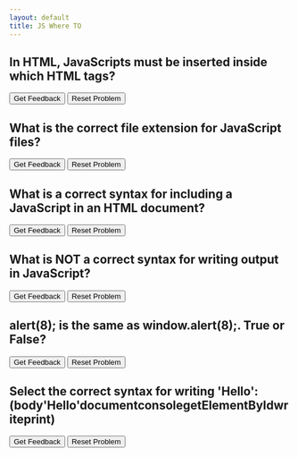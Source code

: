 ```yaml
---
layout: default
title: JS Where TO
---
```



## In HTML, JavaScripts must be inserted inside which HTML tags?
<div id="quiz-jswhereto-1-sortableTrash" class="sortable-code"></div>
<div id="quiz-jswhereto-1-sortable" class="sortable-code"></div>
<div style="clear:both;"></div>
<p>
    <input id="quiz-jswhereto-1-feedbackLink" value="Get Feedback" type="button" />
    <input id="quiz-jswhereto-1-newInstanceLink" value="Reset Problem" type="button" />
</p>
<script type="text/javascript">
(function(){
  var initial = "<script>\n" +
    "<javascript> #distractor\n" +
    "<js> #distractor\n" +
    "<scripting> #distractor";
  var parsonsPuzzle = new ParsonsWidget({
    "sortableId": "quiz-jswhereto-1-sortable",
    "max_wrong_lines": 10,
    "grader": ParsonsWidget._graders.LineBasedGrader,
    "exec_limit": 2500,
    "can_indent": true,
    "x_indent": 50,
    "lang": "en",
    "show_feedback": true,
    "trashId": "quiz-jswhereto-1-sortableTrash"
  });
  parsonsPuzzle.init(initial);
  parsonsPuzzle.shuffleLines();
  $("#quiz-jswhereto-1-newInstanceLink").click(function(event){ 
      event.preventDefault(); 
      parsonsPuzzle.shuffleLines(); 
  }); 
  $("#quiz-jswhereto-1-feedbackLink").click(function(event){ 
      event.preventDefault(); 
      parsonsPuzzle.getFeedback(); 
  }); 
})(); 
</script>


## What is the correct file extension for JavaScript files?
<div id="quiz-jswhereto-2-sortableTrash" class="sortable-code"></div>
<div id="quiz-jswhereto-2-sortable" class="sortable-code"></div>
<div style="clear:both;"></div>
<p>
    <input id="quiz-jswhereto-2-feedbackLink" value="Get Feedback" type="button" />
    <input id="quiz-jswhereto-2-newInstanceLink" value="Reset Problem" type="button" />
</p>
<script type="text/javascript">
(function(){
  var initial = ".js\n" +
    ".javascript #distractor\n" +
    ".jvs #distractor\n" +
    ".jsc #distractor";
  var parsonsPuzzle = new ParsonsWidget({
    "sortableId": "quiz-jswhereto-2-sortable",
    "max_wrong_lines": 10,
    "grader": ParsonsWidget._graders.LineBasedGrader,
    "exec_limit": 2500,
    "can_indent": true,
    "x_indent": 50,
    "lang": "en",
    "show_feedback": true,
    "trashId": "quiz-jswhereto-2-sortableTrash"
  });
  parsonsPuzzle.init(initial);
  parsonsPuzzle.shuffleLines();
  $("#quiz-jswhereto-2-newInstanceLink").click(function(event){ 
      event.preventDefault(); 
      parsonsPuzzle.shuffleLines(); 
  }); 
  $("#quiz-jswhereto-2-feedbackLink").click(function(event){ 
      event.preventDefault(); 
      parsonsPuzzle.getFeedback(); 
  }); 
})(); 
</script>  


## What is a correct syntax for including a JavaScript in an HTML document?

<div id="quiz-jswhereto-3-sortableTrash" class="sortable-code"></div>
<div id="quiz-jswhereto-3-sortable" class="sortable-code"></div>
<div style="clear:both;"></div>
<p>
    <input id="quiz-jswhereto-3-feedbackLink" value="Get Feedback" type="button" />
    <input id="quiz-jswhereto-3-newInstanceLink" value="Reset Problem" type="button" />
</p>
<script type="text/javascript">
(function(){
    var initial = "<script src='xxx.js'> #correct\n" +
    "<script href='xxx.js'> #distractor\n" +
    "<script ref='xxx.js'> #distractor\n" +
    "<script name='xxx.js'> #distractor";
  var parsonsPuzzle = new ParsonsWidget({
    "sortableId": "quiz-jswhereto-3-sortable",
    "max_wrong_lines": 10,
    "grader": ParsonsWidget._graders.LineBasedGrader,
    "exec_limit": 2500,
    "can_indent": true,
    "x_indent": 50,
    "lang": "en",
    "show_feedback": true,
    "trashId": "quiz-jswhereto-3-sortableTrash"
  });
  parsonsPuzzle.init(initial);
  parsonsPuzzle.shuffleLines();
    $("#quiz-jswhereto-3-newInstanceLink").click(function(event){
      event.preventDefault();
      parsonsPuzzle.shuffleLines();
  });
  $("#quiz-jswhereto-3-feedbackLink").click(function(event){
      event.preventDefault();
      parsonsPuzzle.getFeedback();
  });
})();
</script>




## What is NOT a correct syntax for writing output in JavaScript?
<div id="quiz-jswhereto-4-sortableTrash" class="sortable-code"></div>
<div id="quiz-jswhereto-4-sortable" class="sortable-code"></div>
<div style="clear:both;"></div>
<p>
    <input id="quiz-jswhereto-4-feedbackLink" value="Get Feedback" type="button" />
    <input id="quiz-jswhereto-4-newInstanceLink" value="Reset Problem" type="button" />
</p>
<script type="text/javascript">
(function(){
  var initial = "document.write('Hello World') #distractor\n" +
    "console.log('Hello World') #distractor\n" +
    "window.alert('Hello World') #distractor\n" +
    "print('Hello World') #correct";
  var parsonsPuzzle = new ParsonsWidget({
    "sortableId": "quiz-jswhereto-4-sortable",
    "max_wrong_lines": 10,
    "grader": ParsonsWidget._graders.LineBasedGrader,
    "exec_limit": 2500,
    "can_indent": true,
    "x_indent": 50,
    "lang": "en",
    "show_feedback": true,
    "trashId": "quiz-jswhereto-4-sortableTrash"
  });
  parsonsPuzzle.init(initial);
  parsonsPuzzle.shuffleLines();
  $("#quiz-jswhereto-4-newInstanceLink").click(function(event){
      event.preventDefault();
      parsonsPuzzle.shuffleLines();
  });
  $("#quiz-jswhereto-4-feedbackLink").click(function(event){
      event.preventDefault();
      parsonsPuzzle.getFeedback();
  });
})();
</script>

## alert(8); is the same as window.alert(8);. True or False?
<div id="quiz-jswhereto-5-sortableTrash" class="sortable-code"></div>
<div id="quiz-jswhereto-5-sortable" class="sortable-code"></div>
<div style="clear:both;"></div>
<p>
    <input id="quiz-jswhereto-5-feedbackLink" value="Get Feedback" type="button" />
    <input id="quiz-jswhereto-5-newInstanceLink" value="Reset Problem" type="button" />
</p>
<script type="text/javascript">
(function(){
  var initial = "True #correct\n" +
    "False #distractor";
  var parsonsPuzzle = new ParsonsWidget({
    "sortableId": "quiz-jswhereto-5-sortable",
    "max_wrong_lines": 10,
    "grader": ParsonsWidget._graders.LineBasedGrader,
    "exec_limit": 2500,
    "can_indent": true,
    "x_indent": 50,
    "lang": "en",
    "show_feedback": true,
    "trashId": "quiz-jswhereto-5-sortableTrash"
  });
  parsonsPuzzle.init(initial);
  parsonsPuzzle.shuffleLines();
  $("#quiz-jswhereto-5-newInstanceLink").click(function(event){
      event.preventDefault();
      parsonsPuzzle.shuffleLines();
  });
  $("#quiz-jswhereto-5-feedbackLink").click(function(event){
      event.preventDefault();
      parsonsPuzzle.getFeedback();
  });
})();
</script>


## Select the correct syntax for writing 'Hello': (body'Hello'documentconsolegetElementByIdwriteprint)
<div id="quiz-jswhereto-6-sortableTrash" class="sortable-code"></div>
<div id="quiz-jswhereto-6-sortable" class="sortable-code"></div>
<div style="clear:both;"></div>
<p>
    <input id="quiz-jswhereto-6-feedbackLink" value="Get Feedback" type="button" />
    <input id="quiz-jswhereto-6-newInstanceLink" value="Reset Problem" type="button" />
</p>
<script type="text/javascript">
(function(){
  var initial = "document.write('Hello') #correct\n" +
    "console.log('Hello') #distractor\n" +
    "print('Hello') #distractor\n" +
    "body('Hello') #distractor\n" +
    "getElementById('Hello') #distractor";
  var parsonsPuzzle = new ParsonsWidget({
    "sortableId": "quiz-jswhereto-6-sortable",
    "max_wrong_lines": 10,
    "grader": ParsonsWidget._graders.LineBasedGrader,
    "exec_limit": 2500,
    "can_indent": true,
    "x_indent": 50,
    "lang": "en",
    "show_feedback": true,
    "trashId": "quiz-jswhereto-6-sortableTrash"
  });
  parsonsPuzzle.init(initial);
  parsonsPuzzle.shuffleLines();
  $("#quiz-jswhereto-6-newInstanceLink").click(function(event){
      event.preventDefault();
      parsonsPuzzle.shuffleLines();
  });
  $("#quiz-jswhereto-6-feedbackLink").click(function(event){
      event.preventDefault();
      parsonsPuzzle.getFeedback();
  });
})();
</script>


